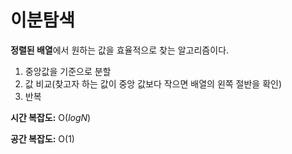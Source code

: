 # 이분탐색

**정렬된 배열**에서 원하는 값을 효율적으로 찾는 알고리즘이다.

1. 중앙값을 기준으로 분할
2. 값 비교(찾고자 하는 값이 중앙 값보다 작으면 배열의 왼쪽 절반을 확인)
3. 반복

**시간 복잡도:** O($logN$)

**공간 복잡도:** O($1$)